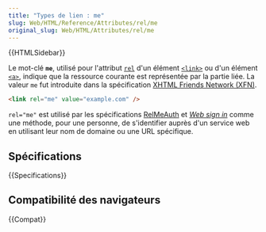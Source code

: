 ```yaml
---
title: "Types de lien : me"
slug: Web/HTML/Reference/Attributes/rel/me
original_slug: Web/HTML/Attributes/rel/me
---
```


{{HTMLSidebar}}

Le mot-clé **`me`**, utilisé pour l'attribut [`rel`](/fr/docs/Web/HTML/Reference/Elements/link#attr-rel) d'un élément [`<link>`](/fr/docs/Web/HTML/Reference/Elements/link) ou d'un élément [`<a>`](/fr/docs/Web/HTML/Reference/Elements/a), indique que la ressource courante est représentée par la partie liée. La valeur `me` fut introduite dans la spécification [XHTML Friends Network (XFN)](https://gmpg.org/xfn/).

```html
<link rel="me" value="example.com" />
```

`rel="me"` est utilisé par les spécifications [RelMeAuth](https://microformats.org/wiki/RelMeAuth) et [<i lang="en">Web sign in</i>](https://microformats.org/wiki/web-sign-in) comme une méthode, pour une personne, de s'identifier auprès d'un service web en utilisant leur nom de domaine ou une URL spécifique.

## Spécifications

{{Specifications}}

## Compatibilité des navigateurs

{{Compat}}
